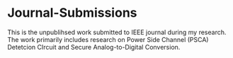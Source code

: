 # Journal-Submissions
This is the unpublihsed work submitted to IEEE journal during my research. The work primarily includes research on Power Side Channel (PSCA) Detetcion CIrcuit and Secure Analog-to-Digital Conversion.
